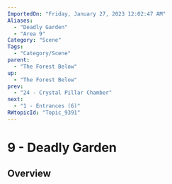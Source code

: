 ```yaml
---
ImportedOn: "Friday, January 27, 2023 12:02:47 AM"
Aliases:
  - "Deadly Garden"
  - "Area 9"
Category: "Scene"
Tags:
  - "Category/Scene"
parent:
  - "The Forest Below"
up:
  - "The Forest Below"
prev:
  - "24 - Crystal Pillar Chamber"
next:
  - "1 - Entrances (6)"
RWtopicId: "Topic_9391"
---
```

# 9 - Deadly Garden
## Overview
